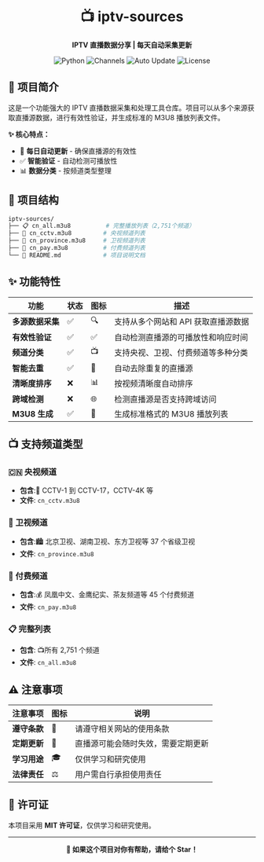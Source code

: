 
<div align="center">

# 📺 iptv-sources

**IPTV 直播数据分享 | 每天自动采集更新**

![Python](https://img.shields.io/badge/Python-3.8+-blue?logo=python&logoColor=white)
![Channels](https://img.shields.io/badge/Channels-2751+-orange)
![Auto Update](https://img.shields.io/badge/Auto_Update-每日-brightgreen)
![License](https://img.shields.io/badge/License-MIT-green)

</div>

## 🚀 项目简介

这是一个功能强大的 IPTV 直播数据采集和处理工具仓库。项目可以从多个来源获取直播源数据，进行有效性验证，并生成标准的 M3U8 播放列表文件。

**✨ 核心特点：**
- 🔄 **每日自动更新** - 确保直播源的有效性
- ✅ **智能验证** - 自动检测可播放性
- 📊 **数据分类** - 按频道类型整理

## 📁 项目结构

```bash
iptv-sources/
├── 📋 cn_all.m3u8          # 完整播放列表（2,751个频道）
├── 📡 cn_cctv.m3u8         # 央视频道列表
├── 🏢 cn_province.m3u8     # 卫视频道列表  
├── 💎 cn_pay.m3u8          # 付费频道列表
└── 📖 README.md            # 项目说明文档
```

## ✨ 功能特性

<div align="center">

| 功能 | 状态 | 图标 | 描述 |
|------|------|------|------|
| **多源数据采集** | ✅ | 🔍 | 支持从多个网站和 API 获取直播源数据 |
| **有效性验证** | ✅ | ✅ | 自动检测直播源的可播放性和响应时间 |
| **频道分类** | ✅ | 📺 | 支持央视、卫视、付费频道等多种分类 |
| **智能去重** | ✅ | 🎯 | 自动去除重复的直播源 |
| **清晰度排序** | ❌ | 📊 | 按视频清晰度自动排序 |
| **跨域检测** | ❌ | 🌐 | 检测直播源是否支持跨域访问 |
| **M3U8 生成** | ✅ | 📝 | 生成标准格式的 M3U8 播放列表 |

</div>

## 📺 支持频道类型

### 🇨🇳 央视频道
- **包含**:📡 CCTV-1 到 CCTV-17，CCTV-4K 等
- **文件**: `cn_cctv.m3u8`

### 🏢 卫视频道  
- **包含**:🏙️ 北京卫视、湖南卫视、东方卫视等 37 个省级卫视
- **文件**: `cn_province.m3u8`

### 💎 付费频道
- **包含**:💰 凤凰中文、金鹰纪实、茶友频道等 45 个付费频道
- **文件**: `cn_pay.m3u8`

### 📋 完整列表
- **包含**: 📺所有 2,751 个频道
- **文件**: `cn_all.m3u8`

## ⚠️ 注意事项

<div align="center">

| 注意事项 | 图标 | 说明 |
|----------|------|------|
| **遵守条款** | 📜 | 请遵守相关网站的使用条款 |
| **定期更新** | 🔄 | 直播源可能会随时失效，需要定期更新 |
| **学习用途** | 🎓 | 仅供学习和研究使用 |
| **法律责任** | ⚖️ | 用户需自行承担使用责任 |

</div>

## 📄 许可证

本项目采用 **MIT 许可证**，仅供学习和研究使用。

---

<div align="center">

**🌟 如果这个项目对你有帮助，请给个 Star！**

</div>



